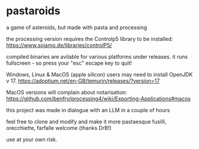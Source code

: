# pastaroids
a game of asteroids, but made with pasta and processing

the processing version requires the Controlp5 library to be installed:
https://www.sojamo.de/libraries/controlP5/

compiled binaries are avilable for various platforms under releases.
it runs fullscreen - so press your "esc" escape key to quit!

Windows, Linux & MacOS (apple silicon) users may need to install OpenJDK v 17.
https://adoptium.net/en-GB/temurin/releases/?version=17

MacOS versions will complain about notarisation:
https://github.com/benfry/processing4/wiki/Exporting-Applications#macos

this project was made in dialogue with an LLM in a couple of hours

feel free to clone and modify and make it more pastaesque
fusilli, orecchiette, farfalle welcome (thanks DrB!)

use at your own risk.
